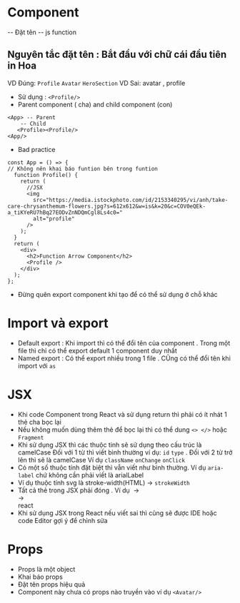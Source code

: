 # Component
-- Đặt tên
-- js function

## Nguyên tắc đặt tên : Bắt đầu với chữ cái đầu tiên in Hoa

VD Đúng: `Profile` `Avatar` `HeroSection`
VD Sai: avatar , profile

- Sử dụng : `<Profile/>`
- Parent component ( cha) and child component (con)

```tsx
<App> -- Parent
    -- Child
   <Profile><Profile/>
<App/>
```

- Bad practice

```tsx
const App = () => {
// Không nên khai báo funtion bên trong funtion
  function Profile() {
    return (
      //JSX
      <img
        src="https://media.istockphoto.com/id/2153340295/vi/anh/take-care-chrysanthemum-flowers.jpg?s=612x612&w=is&k=20&c=COV0eQEk-a_tiKYeRU7hBq27EODvZnNDQmCgl8Ls4c0="
        alt="profile"
      />
    );
  }
  return (
    <div>
      <h2>Function Arrow Component</h2>
      <Profile />
    </div>
  );
};
```

- Đừng quên export component khi tạo để có thể sử dụng ở chỗ khác
# Import và export

- Default export : Khi import thì có thể đổi tên của component . Trong một file thì chỉ có thể export default 1 component duy nhất
- Named export : Có thể export nhiều trong 1 file . CŨng có thể đổi tên khi import với ` as `

# JSX
- Khi code Component trong React và sử dụng return thì phải có ít nhát 1 thẻ cha bọc lại
- Nếu không muốn dùng thêm thẻ để bọc lại thì có thể dung `<> </>` hoặc `Fragment`
- Khi sử dụng JSX thì các thuộc tinh sẽ sử dụng theo cấu trúc là camelCase Đối với 1 từ thì viết bình thường ví dụ: `id` `type` . Đối với 2 từ trở lên thì sẽ là camelCase Ví dụ `className`
`onChange` `onClick`
- Có một số thuộc tính đặt biệt thì vẫn viết như bình thường. Ví dụ `aria-label` chứ không cần phải viết là arialLabel
- Ví dụ thuộc tính svg là stroke-width(HTML) -> `strokeWidth`
- Tất cả thẻ trong JSX phải đóng . Ví dụ <img> -> <img/>  <div/> -> <div>react </div>
- Khi sử dụng JSX trong React nếu viết sai thì cũng sẽ được IDE hoặc code Editor gợi ý để chỉnh sửa


# Props
- Props là một object 
- Khai báo props
- Đặt tên props hiệu quả 
- Component này chưa có props nào truyền vào ví dụ `<Avatar/>`
